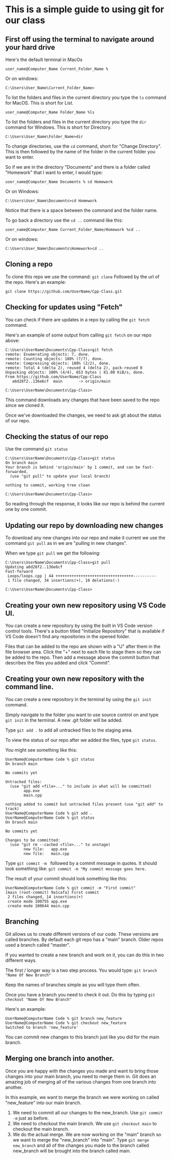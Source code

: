 # This is a simple guide to using git for our class

## First off using the terminal to navigate around your hard drive
Here's the default terminal in MacOs
```
user_name@Computer_Name Current_Folder_Name %
```
Or on windows:
```
C:\Users\User_Name\Current_Folder_Name>
```
To list the folders and files in the current directory you type the ```ls``` command for MacOS.
This is short for List.
```
user_name@Computer_Name Folder_Name %ls
```

To list the folders and files in the current directory you type the ```dir``` command for Windows.
This is short for Directory.
```
C:\Users\User_Name\Folder_Name>dir
```
To change directories, use the ```cd``` command, short for "Change Directory".
This is then followed by the name of the folder in the current folder you want to enter.

So if we are in the directory "Documents" and there is a folder called "Homework" that I want to enter, I would type:
```
user_name@Computer_Name Documents % cd Homework
```
Or on Windows:
```
C:\Users\User_Name\Documents>cd Homework
```
Notice that there is a space between the command and the folder name.

To go back a directory use the ```cd ..``` command like this:
```
user_name@Computer_Name Current_Folder_Name/Homework %cd ..
```
Or on windows:
```
C:\Users\User_Name\Documents\Homework>cd ..
```

## Cloning a repo
To clone this repo we use the command:
```git clone``` Followed by the url of the repo.  Here's an example:
```
git clone https://github.com/UserName/Cpp-Class.git
```

## Checking for updates using "Fetch"
You can check if there are updates in a repo by calling the ```git fetch``` command.

Here's an example of some output from calling ```git fetch``` on our repo above:
```
C:\Users\UserName\Documents\Cpp-Class>git fetch
remote: Enumerating objects: 7, done.
remote: Counting objects: 100% (7/7), done.
remote: Compressing objects: 100% (2/2), done.
remote: Total 4 (delta 2), reused 4 (delta 2), pack-reused 0
Unpacking objects: 100% (4/4), 653 bytes | 81.00 KiB/s, done.
From https://github.com/UserName/Cpp-Class
   a6d28f2..136e6cf  main       -> origin/main

C:\Users\UserName\Documents\Cpp-Class>
```
This command downloads any changes that have been saved to the repo since we cloned it.

Once we've downloaded the changes, we need to ask git about the status of our repo.

## Checking the status of our repo
Use the command ```git status```
```
C:\Users\UserName\Documents\Cpp-Class>git status
On branch main
Your branch is behind 'origin/main' by 1 commit, and can be fast-forwarded.
  (use "git pull" to update your local branch)

nothing to commit, working tree clean

C:\Users\UserName\Documents\Cpp-Class>
```
So reading through the response, it looks like our repo is behind the current one by one commit.

## Updating our repo by downloading new changes
To download any new changes into our repo and make it current we use the command ```git pull``` as in we are "pulling in new changes".

When we type ```git pull``` we get the following:
```
C:\Users\UserName\Documents\Cpp-Class>git pull
Updating a6d28f2..136e6cf
Fast-forward
 Loops/loops.cpp | 44 ++++++++++++++++++++++++++++++++++----------
 1 file changed, 34 insertions(+), 10 deletions(-)

C:\Users\UserName\Documents\Cpp-Class>
```

## Creating your own new repository using VS Code UI.
You can create a new repository by using the built in VS Code version control tools.  There's a button titled "Initialize Repository" that is available if VS Code doesn't find any repositories in the opened folder.

Files that can be added to the repo are shown with a "U" after them in the file browser area.  Click the "+" next to each file to stage them so they can be added to the repo.  Then add a message above the commit button that describes the files you added and click "Commit".    

## Creating your own new repository with the command line.
You can create a new repository in the terminal by using the ```git init``` command.

Simply navigate to the folder you want to use source control on and type ```git init``` in the terminal.  A new .git folder will be added.

Type ```git add .``` to add all untracked files to the staging area.

To view the status of our repo after we added the files, type ```git status```.

You might see something like this:
```
UserName@ComputerName Code % git status
On branch main

No commits yet

Untracked files:
  (use "git add <file>..." to include in what will be committed)
        app.exe
        main.cpp

nothing added to commit but untracked files present (use "git add" to track)
UserName@ComputerName Code % git add .
UserName@ComputerName Code % git status
On branch main

No commits yet

Changes to be committed:
  (use "git rm --cached <file>..." to unstage)
        new file:   app.exe
        new file:   main.cpp
```

Type ```git commit -m ``` followed by a commit message in quotes.
It should look something like: ```git commit -m "My commit message goes here.```

The result of your commit should look something like this:
```
UserName@ComputerName Code % git commit -m "First commit"
[main (root-commit) 9a1cafa] First commit
 2 files changed, 14 insertions(+)
 create mode 100755 app.exe
 create mode 100644 main.cpp
 ```

## Branching
Git allows us to create different versions of our code.  These versions are called branches.  By default each git repo has a "main" branch.  Older repos used a branch called "master".

If you wanted to create a new branch and work on it, you can do this in two different ways.

The first / longer way is a two step process.  You would type: ```git branch "Name Of New Branch"```

Keep the names of branches simple as you will type them often.

Once you have a branch you need to check it out.  Do this by typing ```git checkout "Name Of New Branch"```

Here's an example:
```
UserName@ComputerName Code % git branch new_feature
UserName@ComputerName Code % git checkout new_feature
Switched to branch 'new_feature'
```

You can commit new changes to this branch just like you did for the main branch.

## Merging one branch into another.
Once you are happy with the changes you made and want to bring those changes into your main branch, you need to merge them in.  Git does an amazing job of merging all of the various changes from one branch into another.

In this example, we want to merge the branch we were working on called "new_feature" into our main branch.

1. We need to commit all our changes to the new_branch. Use ```git commit -m``` just as before.
2. We need to checkout the main branch.  We use ```git checkout main``` to checkout the main branch.
3. We do the actual merge.  We are now working on the "main" branch so we want to merge the "new_branch" into "main".
Type ```git merge new_branch``` and all of the changes you made to the branch called new_branch will be brought into the branch called main.


